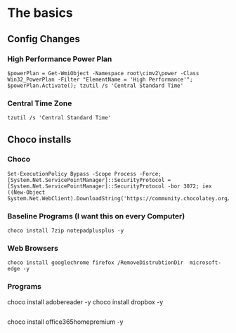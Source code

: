 # The basics

## Config Changes

### High Performance Power Plan

```
$powerPlan = Get-WmiObject -Namespace root\cimv2\power -Class Win32_PowerPlan -Filter "ElementName = 'High Performance'"; $powerPlan.Activate(); tzutil /s 'Central Standard Time'
```
### Central Time Zone

```
tzutil /s 'Central Standard Time'
```

## Choco installs

### Choco
```
Set-ExecutionPolicy Bypass -Scope Process -Force; [System.Net.ServicePointManager]::SecurityProtocol = [System.Net.ServicePointManager]::SecurityProtocol -bor 3072; iex ((New-Object System.Net.WebClient).DownloadString('https://community.chocolatey.org/install.ps1'))
```
### Baseline Programs (I want this on every Computer)

```
choco install 7zip notepadplusplus -y
```

### Web Browsers

```
choco install googlechrome firefox /RemoveDistrubtionDir  microsoft-edge -y
```
### Programs

choco install adobereader -y
choco install dropbox -y
```

```
choco install office365homepremium -y
```

